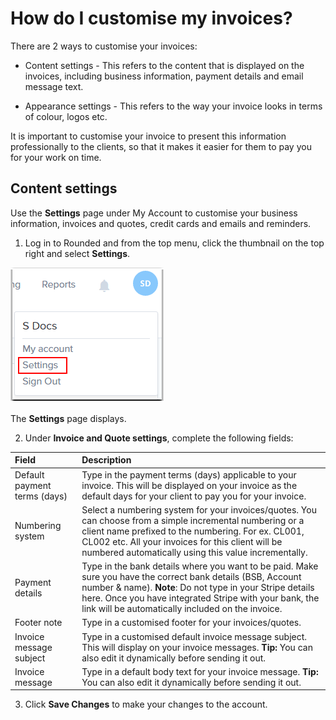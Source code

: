 # How do I customise my invoices?

There are 2 ways to customise your invoices:

* Content settings - This refers to the content that is displayed on the invoices, including business information, payment details and email message text.

* Appearance settings - This refers to the way your invoice looks in terms of colour, logos etc.

It is important to customise your invoice to present this information professionally to the clients, so that it makes it easier for them to pay you for your work on time.

## Content settings

Use the **Settings** page under My Account to customise your business information, invoices and quotes, credit cards and emails and reminders.

1) Log in to Rounded and from the top menu, click the thumbnail on the top right and select **Settings**.

![](/assets/Rounded_Settings.png)

The **Settings** page displays.

2) Under **Invoice and Quote settings**, complete the following fields:

| Field | Description |
| :--- | :--- |
| Default payment terms \(days\) | Type in the payment terms \(days\) applicable to your invoice. This will be displayed on your invoice as the default days for your client to pay you for your invoice. |
| Numbering system | Select a numbering system for your invoices/quotes. You can choose from a simple incremental numbering or a client name prefixed to the numbering. For ex. CL001, CL002 etc. All your invoices for this client will be numbered automatically using this value incrementally.|
| Payment details | Type in the bank details where you want to be paid. Make sure you have the correct bank details \(BSB, Account number & name\). **Note**: Do not type in your Stripe details here. Once you have integrated Stripe with your bank, the link will be automatically included on the invoice. |
| Footer note | Type in a customised footer for your invoices/quotes. |
| Invoice message subject | Type in a customised default invoice message subject. This will display on your invoice messages. **Tip:** You can also edit it dynamically before sending it out. |
| Invoice message | Type in a default body text for your invoice message. **Tip:** You can also edit it dynamically before sending it out. |


3) Click **Save Changes** to make your changes to the account.

